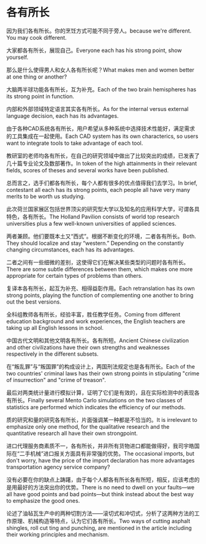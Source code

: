 # 各有所长

<p><span class="chinese">因为我们各有所长。你的烹饪方式可能不同于旁人。</span><span class="english">because we're different. You may cook different.</span></p>

<p><span class="chinese">大家都各有所长，展现自己。</span><span class="english">Everyone each has his strong point, show yourself.</span></p>

<p><span class="chinese">那么是什么使得男人和女人各有所长呢？</span><span class="english">What makes men and women better at one thing or another?</span></p>

<p><span class="chinese">大脑两半球功能各有所长，互为补充。</span><span class="english">Each of the two brain hemispheres has its strong point in function.</span></p>

<p><span class="chinese">内部和外部领域特定语言其实各有所长。</span><span class="english">As for the internal versus external language decision, each has its advantages.</span></p>

<p><span class="chinese">由于各种CAD系统各有所长，用户希望从多种系统中选择技术性能好，满足需求的工具集成在一起使用。</span><span class="english">Each CAD system has its own characterics, so users want to integrate tools to take advantage of each tool.</span></p>

<p><span class="chinese">教研室的老师均各有所长，在自己的研究领域中做出了比较突出的成绩，已发表了几十篇专业论文及数部著作。</span><span class="english">In token of the high attainments in their relevant fields, scores of theses and several works have been published.</span></p>

<p><span class="chinese">总而言之，选手们都各有所长，每个人都有很多的优点值得我们去学习。</span><span class="english">In brief, contestant all each has its strong points, each people all have very many merits to be worth us studying.</span></p>

<p><span class="chinese">此次荷兰国家展区包括世界顶尖的研究型大学以及知名的应用科学大学，可谓各具特色，各有所长。</span><span class="english">The Holland Pavilion consists of world top research universities plus a few well-known universities of applied sciences.</span></p>

<p><span class="chinese">两者兼顾。他们要既本土又“西式”。根据不断变化的环境，二者各有所长。</span><span class="english">Both. They should localize and stay “western.” Depending on the constantly changing circumstances, each has its advantages.</span></p>

<p><span class="chinese">二者之间有一些细微的差别，这使得它们在解决某些类型的问题时各有所长。</span><span class="english">There are some subtle differences between them, which makes one more appropriate for certain types of problems than others.</span></p>

<p><span class="chinese">复译本各有所长，起互为补充、相得益彰作用。</span><span class="english">Each retranslation has its own strong points, playing the function of complementing one another to bring out the best versions.</span></p>

<p><span class="chinese">全科组教师各有所长，经验丰富，胜任教学任务。</span><span class="english">Coming from different education background and work experiences, the English teachers are taking up all English lessons in school.</span></p>

<p><span class="chinese">中国古代文明和其他文明各有所长。各有所短。</span><span class="english">Ancient Chinese civilization and other civilizations have their own strengths and weaknesses respectively in the different subsets.</span></p>

<p><span class="chinese">在“叛乱罪”与“叛国罪”的构成设计上，两国刑法规定也是各有所长。</span><span class="english">Each of the two countries' criminal laws has their own strong points in stipulating "crime of insurrection" and "crime of treason".</span></p>

<p><span class="chinese">最后对两类统计量进行模拟计算，证明了它们是有效的，且在实际检测中的表现各有所长。</span><span class="english">Finally several Mento Carlo simulations on the two classes of statistics are performed which indicates the efficiency of our methods.</span></p>

<p><span class="chinese">质的研究和量的研究各有所长，片面强调某一种都是不恰当的。</span><span class="english">It is irrelevant to emphasize only one method, for the qualitative research and the quantitative research all have their own strongpoint.</span></p>

<p><span class="chinese">进口代理服务商素质不一，各有所长，并非所有货物进口都能做得好，我司宇皓国际在“二手机械”进口报关方面具有非常强的优势。</span><span class="english">The occasional imports, but don't worry, have the price of the import declaration has more advantages transportation agency service company?</span></p>

<p><span class="chinese">没有必要在你的缺点上踌躇，由于每个人都各有所长各有所短，相反，应该考虑的是用最好的方法突出你的优势。</span><span class="english">There is no need to dwell on your faults—we all have good points and bad points—but think instead about the best way to emphasize the good ones.</span></p>

<p><span class="chinese">论述了油毡瓦生产中的两种切割方法——滚切式和冲切式，分析了这两种方法的工作原理、机械构造等特点，认为它们各有所长。</span><span class="english">Two ways of cutting asphalt shingles, roll cut ting and punching, are mentioned in the article including their working principles and mechanism.</span></p>

